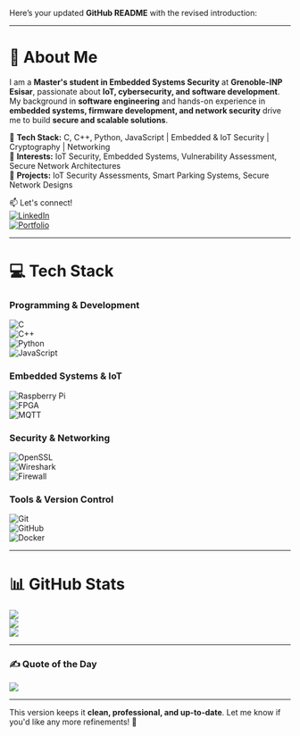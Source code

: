 Here’s your updated **GitHub README** with the revised introduction:  

---

# 💫 About Me  
I am a **Master's student in Embedded Systems Security** at **Grenoble-INP Esisar**, passionate about **IoT, cybersecurity, and software development**. My background in **software engineering** and hands-on experience in **embedded systems, firmware development, and network security** drive me to build **secure and scalable solutions**.  

🔹 **Tech Stack:** C, C++, Python, JavaScript | Embedded & IoT Security | Cryptography | Networking  
🔹 **Interests:** IoT Security, Embedded Systems, Vulnerability Assessment, Secure Network Architectures  
🔹 **Projects:** IoT Security Assessments, Smart Parking Systems, Secure Network Designs  

📫 Let's connect!  
[![LinkedIn](https://img.shields.io/badge/LinkedIn-%230077B5.svg?style=for-the-badge&logo=linkedin&logoColor=white)](https://linkedin.com/in/mehdeewaseem)  
[![Portfolio](https://img.shields.io/badge/Portfolio-%23000000.svg?style=for-the-badge&logo=firefox&logoColor=#FF7139)](https://linktr.ee/mehdee.waseem)  

---

# 💻 Tech Stack  
### **Programming & Development**  
![C](https://img.shields.io/badge/C-%2300599C.svg?style=for-the-badge&logo=c&logoColor=white)  
![C++](https://img.shields.io/badge/C++-%2300599C.svg?style=for-the-badge&logo=c%2B%2B&logoColor=white)  
![Python](https://img.shields.io/badge/Python-%233776AB.svg?style=for-the-badge&logo=python&logoColor=white)  
![JavaScript](https://img.shields.io/badge/JavaScript-%23F7DF1E.svg?style=for-the-badge&logo=javascript&logoColor=black)  

### **Embedded Systems & IoT**  
![Raspberry Pi](https://img.shields.io/badge/RaspberryPi-%23C51A4A.svg?style=for-the-badge&logo=raspberrypi&logoColor=white)  
![FPGA](https://img.shields.io/badge/FPGA-%23FF9A00.svg?style=for-the-badge&logo=fpga&logoColor=black)  
![MQTT](https://img.shields.io/badge/MQTT-%2300A3E0.svg?style=for-the-badge&logo=mqtt&logoColor=white)  

### **Security & Networking**  
![OpenSSL](https://img.shields.io/badge/OpenSSL-%23007396.svg?style=for-the-badge&logo=openssl&logoColor=white)  
![Wireshark](https://img.shields.io/badge/Wireshark-%231A1B41.svg?style=for-the-badge&logo=wireshark&logoColor=white)  
![Firewall](https://img.shields.io/badge/Firewall-%23000000.svg?style=for-the-badge&logo=firewall&logoColor=white)  

### **Tools & Version Control**  
![Git](https://img.shields.io/badge/Git-%23F05033.svg?style=for-the-badge&logo=git&logoColor=white)  
![GitHub](https://img.shields.io/badge/GitHub-%23121011.svg?style=for-the-badge&logo=github&logoColor=white)  
![Docker](https://img.shields.io/badge/Docker-%230db7ed.svg?style=for-the-badge&logo=docker&logoColor=white)  

---

# 📊 GitHub Stats  
![](https://github-readme-stats.vercel.app/api?username=mehdee-ringchann&theme=dark&hide_border=false&include_all_commits=false&count_private=false)  
![](https://github-readme-streak-stats.herokuapp.com/?user=mehdee-ringchann&theme=dark&hide_border=false)  
![](https://github-readme-stats.vercel.app/api/top-langs/?username=mehdee-ringchann&theme=dark&hide_border=false&include_all_commits=false&count_private=false&layout=compact)  

---

### ✍️ Quote of the Day  
![](https://quotes-github-readme.vercel.app/api?type=horizontal&theme=merko)  

---

This version keeps it **clean, professional, and up-to-date**. Let me know if you'd like any more refinements! 🚀
